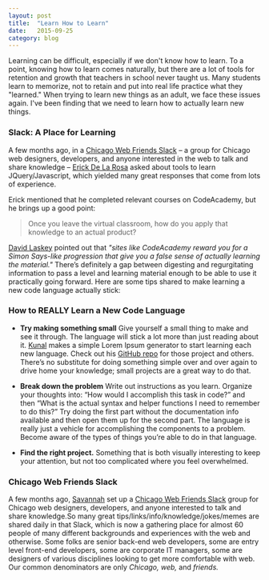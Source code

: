 ```yaml
---
layout: post
title:  "Learn How to Learn"
date:   2015-09-25
category: blog
---
```


Learning can be difficult, especially if we don't know how to learn. To a point, knowing how to learn comes naturally, but there are a lot of tools for retention and growth that teachers in school never taught us. Many students learn to memorize, not to retain and put into real life practice what they "learned." When trying to learn new things as an adult, we face these issues again. I've been finding that we need to learn how to actually learn new things.

### Slack: A Place for Learning
A few months ago, in a [Chicago Web Friends Slack](http://chicagofriends.website) – a group for Chicago web designers, developers, and anyone interested in the web to talk and share knowledge – [Erick De La Rosa](http://twitter.com/eeedlr) asked about tools to learn JQuery/Javascript, which yielded many great responses that come from lots of experience.

Erick mentioned that he completed relevant courses on CodeAcademy, but he brings up a good point: 

> Once you leave the virtual classroom, how do you apply that knowledge to an actual product? 

[David Laskey](http://twitter.com/david_laskey) pointed out that *"sites like CodeAcademy reward you for a Simon Says-like progression that give you a false sense of actually learning the material."* There’s definitely a gap between digesting and regurgitating information to pass a level and learning material enough to be able to use it practically going forward. Here are some tips shared to make learning a new code language actually stick:


### How to REALLY Learn a New Code Language

+ **Try making something small** Give yourself a small thing to make and see it through. The language will stick a lot more than just reading about it. [Kunal](http://twitter.com/kunalbhat) makes a simple Lorem Ipsum generator to start learning each new language. Check out his [GitHub repo](https://github.com/kunalbhat?tab=repositories) for those project and others. There’s no substitute for doing something simple over and over again to drive home your knowledge; small projects are a great way to do that.

+ **Break down the problem** Write out instructions as you learn. Organize your thoughts into: “How would I accomplish this task in code?” and then “What is the actual syntax and helper functions I need to remember to do this?” Try doing the first part without the documentation info available and then open them up for the second part. The language is really just a vehicle for accomplishing the components to a problem. Become aware of the types of things you’re able to do in that language.


+ **Find the right project.** Something that is both visually interesting to keep your attention, but not too complicated where you feel overwhelmed.





### Chicago Web Friends Slack
A few months ago, [Savannah](http://sava.nnah.rocks) set up a [Chicago Web Friends Slack](http://chicagofriends.website) group for Chicago web designers, developers, and anyone interested to talk and share knowledge.So many great tips/links/info/knowledge/jokes/memes are shared daily in that Slack, which is now a gathering place for almost 60 people of many different backgrounds and experiences with the web and otherwise. Some folks are senior back-end web developers, some are entry level front-end developers, some are corporate IT managers, some are designers of various disciplines looking to get more comfortable with web. Our common denominators are only *Chicago, web,* and *friends.*

